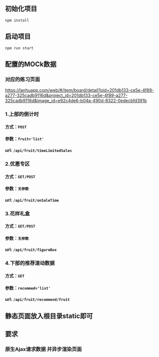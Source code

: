 ## 初始化项目
 `npm install`
## 启动项目
 `npm run start`


## 配置的MOCk数据
### 对应的练习页面
https://lanhuapp.com/web/#/item/board/detail?pid=201db133-ce5e-4f89-a277-325cadb9116d&project_id=201db133-ce5e-4f89-a277-325cadb9116d&image_id=e92c4de6-b04a-490d-8322-0edecbfd391b
### 1.上部的倒计时

#### 方式：`POST` 
#### 参数：`fruit='list'`
#### url: `/api/fruit/timeLimitedSales`

 
### 2.优惠专区

#### 方式：`GET/POST` 
#### 参数：`无参数`
#### url: `/api/fruit/onSaleTime`

### 3.花样礼盒

#### 方式：`GET/POST`
#### 参数：`无参数`
#### url: `/api/fruit/figureBox`

### 4.下部的推荐滚动数据

#### 方式：`GET`
#### 参数：`recommed='list'`
#### url: `/api/fruit/recommend/fruit`

## 静态页面放入根目录static即可

## 要求
### 原生Ajax请求数据 并异步渲染页面